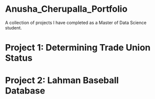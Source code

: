 # Anusha_Cherupalla_Portfolio
A collection of projects I have completed as a Master of Data Science student.

# Project 1: Determining Trade Union Status

# Project 2: Lahman Baseball Database
